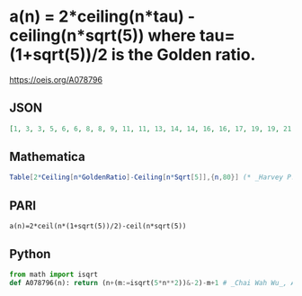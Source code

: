 # a\(n\) \= 2\*ceiling\(n\*tau\) \- ceiling\(n\*sqrt\(5\)\) where tau\=\(1\+sqrt\(5\)\)/2 is the Golden ratio\.
https://oeis.org/A078796
## JSON
```JSON
[1, 3, 3, 5, 6, 6, 8, 8, 9, 11, 11, 13, 14, 14, 16, 16, 17, 19, 19, 21, 21, 22, 24, 24, 26, 27, 27, 29, 29, 30, 32, 32, 34, 35, 35, 37, 37, 39, 40, 40, 42, 42, 43, 45, 45, 47, 48, 48, 50, 50, 51, 53, 53, 55, 55, 56, 58, 58, 60, 61, 61, 63, 63, 64, 66, 66, 68, 69, 69, 71, 71, 73]
```
## Mathematica
```Mathematica
Table[2*Ceiling[n*GoldenRatio]-Ceiling[n*Sqrt[5]],{n,80}] (* _Harvey P. Dale_, Dec 20 2015 *)
```
## PARI
```PARI
a(n)=2*ceil(n*(1+sqrt(5))/2)-ceil(n*sqrt(5))
```
## Python
```Python
from math import isqrt
def A078796(n): return (n+(m:=isqrt(5*n**2))&-2)-m+1 # _Chai Wah Wu_, Aug 17 2022
```
